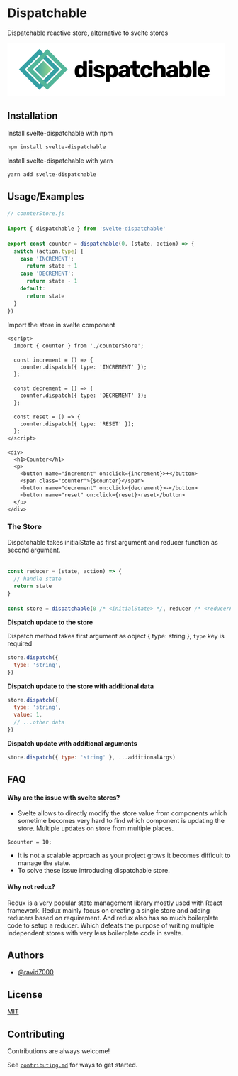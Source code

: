 
# Dispatchable

Dispatchable reactive store, alternative to svelte stores




![Logo](https://raw.githubusercontent.com/ravid7000/svelte-dispatchable/master/public/dispatable-logo.svg)


## Installation

Install svelte-dispatchable with npm

```bash
npm install svelte-dispatchable
```

Install svelte-dispatchable with yarn

```bash
yarn add svelte-dispatchable
```
    
## Usage/Examples

```js
// counterStore.js

import { dispatchable } from 'svelte-dispatchable'

export const counter = dispatchable(0, (state, action) => {
  switch (action.type) {
    case 'INCREMENT':
      return state + 1
    case 'DECREMENT':
      return state - 1
    default:
      return state
  }
})
```

Import the store in svelte component
```svelte
<script>
  import { counter } from './counterStore';

  const increment = () => {
    counter.dispatch({ type: 'INCREMENT' });
  };

  const decrement = () => {
    counter.dispatch({ type: 'DECREMENT' });
  };

  const reset = () => {
    counter.dispatch({ type: 'RESET' });
  };
</script>

<div>
  <h1>Counter</h1>
  <p>
    <button name="increment" on:click={increment}>+</button>
    <span class="counter">{$counter}</span>
    <button name="decrement" on:click={decrement}>-</button>
    <button name="reset" on:click={reset}>reset</button>
  </p>
</div>

```

### The Store
Dispatchable takes initialState as first argument and reducer function as second argument.

```js

const reducer = (state, action) => {
  // handle state
  return state
}

const store = dispatchable(0 /* <initialState> */, reducer /* <reducerFn> */)
```

**Dispatch update to the store**

Dispatch method takes first argument as object { type: string }, `type` key is required

```js
store.dispatch({
  type: 'string',
})
```

**Dispatch update to the store with additional data**

```js
store.dispatch({
  type: 'string',
  value: 1,
  // ...other data
})
```

**Dispatch update with additional arguments**

```js
store.dispatch({ type: 'string' }, ...additionalArgs)
```


## FAQ

#### Why are the issue with svelte stores?

- Svelte allows to directly modify the store value from components which sometime becomes very hard to find which component is updating the store. Multiple updates on store from multiple places.
```
$counter = 10;
```

- It is not a scalable approach as your project grows it becomes difficult to manage the state.
- To solve these issue introducing dispatchable store.

#### Why not redux?

Redux is a very popular state management library mostly used with React framework. Redux mainly focus on creating a single store and adding reducers based on requirement. And redux also has so much boilerplate code to setup a reducer. Which defeats the purpose of writing multiple independent stores with very less boilerplate code in svelte.



## Authors

- [@ravid7000](https://www.github.com/ravid7000)


## License

[MIT](https://github.com/ravid7000/svelte-dispatchable/blob/master/LICENSE)


## Contributing

Contributions are always welcome!

See [`contributing.md`](https://github.com/ravid7000/svelte-dispatchable/blob/master/contributing.md) for ways to get started.

